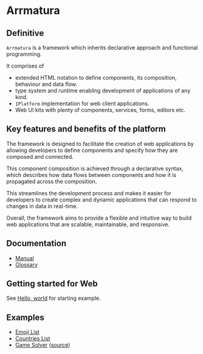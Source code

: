 # Arrmatura

## Definitive

`Arrmatura` is a framework which inherits declarative approach and functional programming.

It comprises of

- extended HTML notation to define components, its composition, behaviour and data flow.
- type system and runtime enabling development of applications of any kind.
- `IPlatform` implementation for web client applications.
- Web UI kits with plenty of components, services, forms, editors etc.

## Key features and benefits of the platform

The framework is designed to facilitate the creation of web applications
by allowing developers to define components and specify how they are composed and connected.

This component composition is achieved through a declarative syntax,
which describes how data flows between components and how it is propagated across the composition.

This streamlines the development process and makes it easier for developers
to create complex and dynamic applications that can respond to changes in data in real-time.

Overall, the framework aims to provide a flexible and intuitive way
to build web applications that are scalable, maintainable, and responsive.

## Documentation

- [Manual](docs/manual.md)
- [Glossary](docs/glossary.md)

## Getting started for Web

See [Hello, world](docs/HELLO.md) for starting example.

## Examples

- [Emoji List](https://emojis-list.web.app/)
- [Countries List](https://countries-list.web.app/)
- [Game Solver](https://dlitskevich.github.io/solver/) ([source](https://github.com/dlitskevich/solver/tree/master/app))
